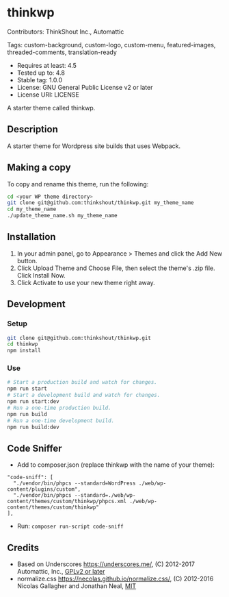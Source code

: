 # thinkwp

Contributors: ThinkShout Inc., Automattic

Tags: custom-background, custom-logo, custom-menu, featured-images,
threaded-comments, translation-ready

- Requires at least: 4.5
- Tested up to: 4.8
- Stable tag: 1.0.0
- License: GNU General Public License v2 or later
- License URI: LICENSE

A starter theme called thinkwp.

## Description

A starter theme for Wordpress site builds that uses Webpack.

## Making a copy

To copy and rename this theme, run the following:

```bash
cd <your WP theme directory>
git clone git@github.com:thinkshout/thinkwp.git my_theme_name
cd my_theme_name
./update_theme_name.sh my_theme_name
```

## Installation

1. In your admin panel, go to Appearance > Themes and click the Add New button.
2. Click Upload Theme and Choose File, then select the theme's .zip file.
Click Install Now.
3. Click Activate to use your new theme right away.

## Development

### Setup

```bash
git clone git@github.com:thinkshout/thinkwp.git
cd thinkwp
npm install
```

### Use

```bash
# Start a production build and watch for changes.
npm run start
# Start a development build and watch for changes.
npm run start:dev
# Run a one-time production build.
npm run build
# Run a one-time development build.
npm run build:dev
```

## Code Sniffer

- Add to composer.json (replace thinkwp with the name of your theme):

```
"code-sniff": [
  "./vendor/bin/phpcs --standard=WordPress ./web/wp-content/plugins/custom",
  "./vendor/bin/phpcs --standard=./web/wp-content/themes/custom/thinkwp/phpcs.xml ./web/wp-content/themes/custom/thinkwp"
],
```

- Run: `composer run-script code-sniff`

## Credits

- Based on Underscores https://underscores.me/, (C) 2012-2017 Automattic, Inc.,
[GPLv2 or later](https://www.gnu.org/licenses/gpl-2.0.html)
- normalize.css https://necolas.github.io/normalize.css/, (C) 2012-2016
Nicolas Gallagher and Jonathan Neal, [MIT](https://opensource.org/licenses/MIT)
